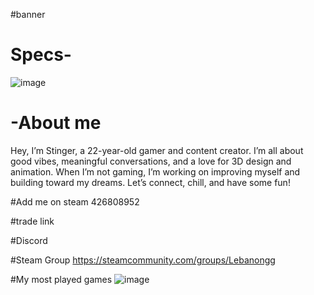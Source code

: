 #banner

# Specs-
![image](https://github.com/user-attachments/assets/40b26a62-1079-4213-91cc-cdf8c106b10d)

# -About me
Hey, I’m Stinger, a 22-year-old gamer and content creator. I’m all about good vibes, meaningful conversations, and a love for 3D design and animation. When I’m not gaming, I’m working on improving myself and building toward my dreams. Let’s connect, chill, and have some fun!

#Add me on steam 
426808952

#trade link 


#Discord 


#Steam Group
https://steamcommunity.com/groups/Lebanongg

#My most played games 
![image](https://github.com/user-attachments/assets/3589d147-1b3b-4191-b3c4-05208b29279c)

